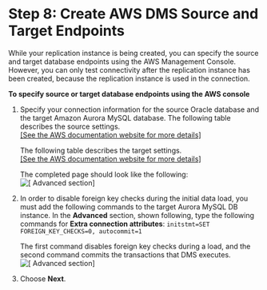 # Step 8: Create AWS DMS Source and Target Endpoints<a name="CHAP_RDSOracle2Aurora.Steps.CreateSourceTargetEndpoints"></a>

While your replication instance is being created, you can specify the source and target database endpoints using the AWS Management Console\. However, you can only test connectivity after the replication instance has been created, because the replication instance is used in the connection\.

**To specify source or target database endpoints using the AWS console**

1. Specify your connection information for the source Oracle database and the target Amazon Aurora MySQL database\. The following table describes the source settings\.    
[\[See the AWS documentation website for more details\]](http://docs.aws.amazon.com/dms/latest/sbs/CHAP_RDSOracle2Aurora.Steps.CreateSourceTargetEndpoints.html)

   The following table describes the target settings\.    
[\[See the AWS documentation website for more details\]](http://docs.aws.amazon.com/dms/latest/sbs/CHAP_RDSOracle2Aurora.Steps.CreateSourceTargetEndpoints.html)

   The completed page should look like the following:  
![\[ Advanced section\]](http://docs.aws.amazon.com/dms/latest/sbs/images/sbs-rdsor2aurora19.5.png)

1. In order to disable foreign key checks during the initial data load, you must add the following commands to the target Aurora MySQL DB instance\. In the **Advanced** section, shown following, type the following commands for **Extra connection attributes**: `initstmt=SET FOREIGN_KEY_CHECKS=0, autocommit=1`

   The first command disables foreign key checks during a load, and the second command commits the transactions that DMS executes\.  
![\[ Advanced section\]](http://docs.aws.amazon.com/dms/latest/sbs/images/sbs-rdsor2aurora20.png)

1. Choose **Next**\.